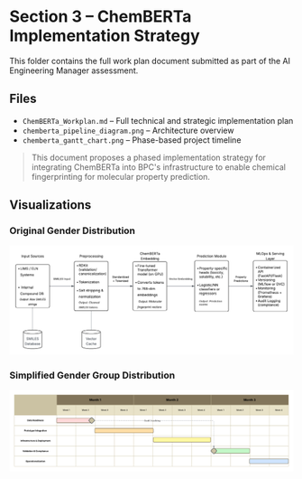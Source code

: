 # Section 3 – ChemBERTa Implementation Strategy #

This folder contains the full work plan document submitted as part of the AI Engineering Manager assessment.

## Files ##

- `ChemBERTa_Workplan.md` – Full technical and strategic implementation plan
- `chemberta_pipeline_diagram.png` – Architecture overview
- `chemberta_gantt_chart.png` – Phase-based project timeline

> This document proposes a phased implementation strategy for integrating ChemBERTa into BPC's infrastructure to enable chemical fingerprinting for molecular property prediction.

## Visualizations

### Original Gender Distribution
![Technical Architecture Overview](./chemberta_pipeline_architecture.png)

### Simplified Gender Group Distribution
![Timeline and Deliverable Dependencies](./chemberta_gantt_chart.png)
